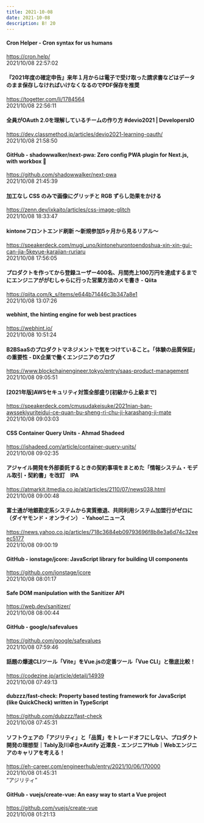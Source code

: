 ```yaml
---
title: 2021-10-08
date: 2021-10-08
description: B! 20
---
```


#### Cron Helper - Cron syntax for us humans
https://cron.help/<br>
2021/10/08 22:57:02<br>


#### 『2021年度の確定申告』来年１月からは電子で受け取った請求書などはデータのまま保存しなければいけなくなるのでPDF保存を推奨
https://togetter.com/li/1784564<br>
2021/10/08 22:56:11<br>


#### 全員がOAuth 2.0を理解しているチームの作り方 #devio2021 | DevelopersIO
https://dev.classmethod.jp/articles/devio2021-learning-oauth/<br>
2021/10/08 21:58:50<br>


#### GitHub - shadowwalker/next-pwa: Zero config PWA plugin for Next.js, with workbox 🧰
https://github.com/shadowwalker/next-pwa<br>
2021/10/08 21:45:39<br>


#### 加工なし CSS のみで画像にグリッチと RGB ずらし効果をかける
https://zenn.dev/ixkaito/articles/css-image-glitch<br>
2021/10/08 18:33:47<br>


#### kintoneフロントエンド刷新 〜新規参加5ヶ月から見るリアル〜
https://speakerdeck.com/mugi_uno/kintonehurontoendoshua-xin-xin-gui-can-jia-5keyue-karajian-ruriaru<br>
2021/10/08 17:56:05<br>


#### プロダクトを作ってから登録ユーザー400名、月間売上100万円を達成するまでにエンジニアががむしゃらに行った営業方法のメモ書き - Qiita
https://qiita.com/k_s/items/e644b71446c3b347a8e1<br>
2021/10/08 13:07:26<br>


#### webhint, the hinting engine for web best practices
https://webhint.io/<br>
2021/10/08 10:51:24<br>


#### B2BSaaSのプロダクトマネジメントで気をつけていること。「体験の品質保証」の重要性 - DX企業で働くエンジニアのブログ
https://www.blockchainengineer.tokyo/entry/saas-product-management<br>
2021/10/08 09:05:51<br>


#### [2021年版]AWSセキュリティ対策全部盛り[初級から上級まで]
https://speakerdeck.com/cmusudakeisuke/2021nian-ban-awssekiyuriteidui-ce-quan-bu-sheng-ri-chu-ji-karashang-ji-mate<br>
2021/10/08 09:03:03<br>


#### CSS Container Query Units - Ahmad Shadeed
https://ishadeed.com/article/container-query-units/<br>
2021/10/08 09:02:35<br>


#### アジャイル開発を外部委託するときの契約事項をまとめた「情報システム・モデル取引・契約書」を改訂　IPA
https://atmarkit.itmedia.co.jp/ait/articles/2110/07/news038.html<br>
2021/10/08 09:00:48<br>


#### 富士通が地銀勘定系システムから実質撤退、共同利用システム加盟行がゼロに（ダイヤモンド・オンライン） - Yahoo!ニュース
https://news.yahoo.co.jp/articles/718c3684eb09793696f8b8e3a6d74c32eeec5177<br>
2021/10/08 09:00:19<br>


#### GitHub - ionstage/jcore: JavaScript library for building UI components
https://github.com/ionstage/jcore<br>
2021/10/08 08:01:17<br>


#### Safe DOM manipulation with the Sanitizer API
https://web.dev/sanitizer/<br>
2021/10/08 08:00:44<br>


#### GitHub - google/safevalues
https://github.com/google/safevalues<br>
2021/10/08 07:59:46<br>


#### 話題の爆速CLIツール「Vite」をVue.jsの定番ツール「Vue CLI」と徹底比較！
https://codezine.jp/article/detail/14939<br>
2021/10/08 07:49:13<br>


#### dubzzz/fast-check: Property based testing framework for JavaScript (like QuickCheck) written in TypeScript
https://github.com/dubzzz/fast-check<br>
2021/10/08 07:45:31<br>


#### ソフトウェアの「アジリティ」と「品質」をトレードオフにしない、プロダクト開発の理想型｜Tably及川卓也×Autify 近澤良 - エンジニアHub｜Webエンジニアのキャリアを考える！
https://eh-career.com/engineerhub/entry/2021/10/06/170000<br>
2021/10/08 01:45:31<br>
“アジリティ”


#### GitHub - vuejs/create-vue: An easy way to start a Vue project
https://github.com/vuejs/create-vue<br>
2021/10/08 01:21:13<br>


